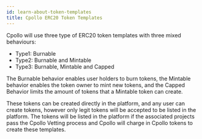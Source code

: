 ```yaml
---
id: learn-about-token-templates
title: Cpollo ERC20 Token Templates
---
```


Cpollo will use three type of ERC20 token templates with three mixed behaviours:

- Type1: Burnable 
- Type2: Burnable and Mintable
- Type3: Burnable, Mintable and Capped

The Burnable behavior enables user holders to burn tokens, the Mintable behavior enables the token owner to mint new tokens, and the Capped Behavior limits the amount of tokens that a Mintable token can create.


These tokens can be created directly in the platform, and any user can create tokens, however only legit tokens will be accepted to be listed in the platform. The tokens will be listed in the platform if the associated projects pass the Cpollo Vetting process and Cpollo will charge in Cpollo tokens to create these templates.
